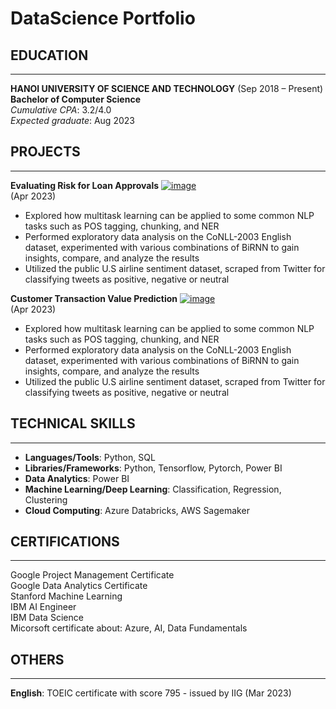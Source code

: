 # DataScience Portfolio



## EDUCATION
---
**HANOI UNIVERSITY OF SCIENCE AND TECHNOLOGY**
(Sep 2018 – Present)  
**Bachelor of Computer Science**  
*Cumulative CPA*: 3.2/4.0  
*Expected graduate*: Aug 2023


## PROJECTS  
---
**Evaluating Risk for Loan Approvals** [![image](https://user-images.githubusercontent.com/102389548/235655723-c28f2ae0-5679-4462-b60e-98565995cef3.png)](https://github.com/namwasinyourheart/evaluating-risk-for-loan-approvals)  
(Apr 2023)

- Explored how multitask learning can be applied to some common NLP tasks such as POS tagging, chunking, and NER
- Performed exploratory data analysis on the CoNLL-2003 English dataset, experimented with various combinations of BiRNN to gain insights, compare, and analyze the results
- Utilized the public U.S airline sentiment dataset, scraped from Twitter for classifying tweets as positive, negative or neutral

**Customer Transaction Value Prediction** [![image](https://user-images.githubusercontent.com/102389548/235655723-c28f2ae0-5679-4462-b60e-98565995cef3.png)](https://github.com/namwasinyourheart/evaluating-risk-for-loan-approvals)  
(Apr 2023)  
- Explored how multitask learning can be applied to some common NLP tasks such as POS tagging, chunking, and NER  
- Performed exploratory data analysis on the CoNLL-2003 English dataset, experimented with various combinations of BiRNN to gain insights, compare, and analyze the results  
- Utilized the public U.S airline sentiment dataset, scraped from Twitter for classifying tweets as positive, negative or neutral  

## TECHNICAL SKILLS
---
- **Languages/Tools**: Python, SQL
- **Libraries/Frameworks**: Python, Tensorflow, Pytorch, Power BI
- **Data Analytics**: Power BI
- **Machine Learning/Deep Learning**: Classification, Regression, Clustering
- **Cloud Computing**: Azure Databricks, AWS Sagemaker

## CERTIFICATIONS  
---
Google Project Management Certificate  
Google Data Analytics Certificate  
Stanford Machine Learning  
IBM AI Engineer  
IBM Data Science  
Micorsoft certificate about: Azure, AI, Data Fundamentals  

## OTHERS  
---
**English**: TOEIC certificate with score 795 - issued by IIG (Mar 2023)

